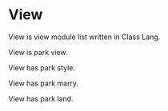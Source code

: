 # View

View is view module list written in Class Lang.

View is park view.

View has park style.

View has park marry.

View has park land.